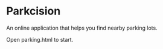 # Parkcision
An online application that helps you find nearby parking lots.

Open parking.html to start.
